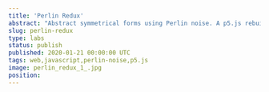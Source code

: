 ```yaml
---
title: 'Perlin Redux'
abstract: "Abstract symmetrical forms using Perlin noise. A p5.js rebuild of an old Processing sketch."
slug: perlin-redux
type: labs
status: publish
published: 2020-01-21 00:00:00 UTC
tags: web,javascript,perlin-noise,p5.js
image: perlin_redux_1_.jpg
position: 
---
```



